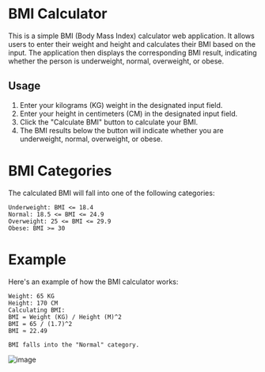 # BMI Calculator

This is a simple BMI (Body Mass Index) calculator web application. It allows users to enter their weight and height and calculates their BMI based on the input. The application then displays the corresponding BMI result, indicating whether the person is underweight, normal, overweight, or obese.

## Usage

1. Enter your kilograms (KG) weight in the designated input field.
2. Enter your height in centimeters (CM) in the designated input field.
3. Click the "Calculate BMI" button to calculate your BMI.
4. The BMI results below the button will indicate whether you are underweight, normal, overweight, or obese.

# BMI Categories
The calculated BMI will fall into one of the following categories:

    Underweight: BMI <= 18.4
    Normal: 18.5 <= BMI <= 24.9
    Overweight: 25 <= BMI <= 29.9
    Obese: BMI >= 30

# Example
Here's an example of how the BMI calculator works:

    Weight: 65 KG
    Height: 170 CM
    Calculating BMI:
    BMI = Weight (KG) / Height (M)^2
    BMI = 65 / (1.7)^2
    BMI ≈ 22.49

    BMI falls into the "Normal" category.

![image](https://github.com/Siddhipatade/BMI-calculater/assets/91780318/a566ee38-3014-46a3-8b8e-a70fd5814dcf)


